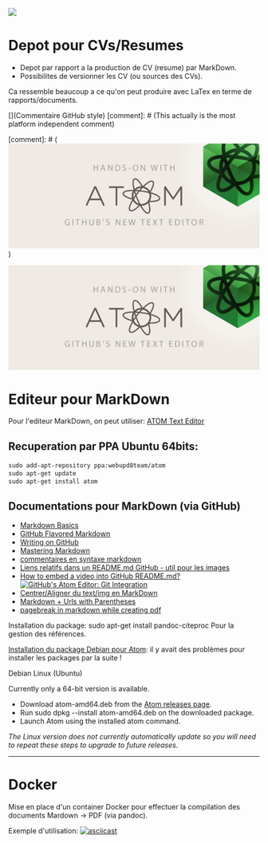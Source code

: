 ![](https://github.com/yoyonel/CV_resume/raw/master/data/ico/md.ico)

# Depot pour CVs/Resumes
* Depot par rapport a la production de CV (resume) par MarkDown.
* Possibilites de versionner les CV (ou sources des CVs).

Ca ressemble beaucoup a ce qu'on peut produire avec LaTex en terme de rapports/documents.

<!---
coommentaire HTML style
![Image of MarkDown](http://hyrtwol.dk/icons/md.ico)
-->
[](Commentaire GitHub style)
[comment]: # (This actually is the most platform independent comment)

[comment]: # (![Image of MarkDown](data/img/atom-small.jpg))
<!---
<p align="center">
  ![](https://raw.githubusercontent.com/yoyonel/CV_resume/master/data/img/atom-small.jpg)
</p>
-->
![](https://raw.githubusercontent.com/yoyonel/CV_resume/master/data/img/atom-small.jpg)

# Editeur pour MarkDown
Pour l'editeur MarkDown, on peut utiliser: [ATOM Text Editor](https://atom.io/)

## Recuperation par PPA Ubuntu 64bits:
```
sudo add-apt-repository ppa:webupd8team/atom
sudo apt-get update
sudo apt-get install atom
```

## Documentations pour MarkDown (via GitHub)
* [Markdown Basics](https://help.github.com/articles/markdown-basics/)
* [GitHub Flavored Markdown](https://help.github.com/articles/github-flavored-markdown/)
* [Writing on GitHub](https://help.github.com/articles/writing-on-github/)
* [Mastering Markdown](https://guides.github.com/features/mastering-markdown/)
* [commentaires en syntaxe markdown](http://stackoverflow.com/questions/4823468/store-comments-in-markdown-syntax)
* [Liens relatifs dans un README.md GitHub - util pour les images](https://help.github.com/articles/relative-links-in-readmes/)
* [How to embed a video into GitHub README.md?](http://stackoverflow.com/questions/4279611/how-to-embed-a-video-into-github-readme-md)
[![GitHub's Atom Editor: Git Integration](http://img.youtube.com/vi/4PhNIaQn5Xg/0.jpg)](http://www.youtube.com/watch?v=4PhNIaQn5Xg)
* [Centrer/Aligner du text/img en MarkDown](https://coderwall.com/p/iftc1q/centered-text-and-images-in-github-markdown)
* [Markdown + Urls with Parentheses](http://ext.raneous.net/post/14580141233/markdown-urls-with-parentheses)
* [pagebreak in markdown while creating pdf](http://stackoverflow.com/questions/22601053/pagebreak-in-markdown-while-creating-pdf)


Installation du package:
sudo apt-get install pandoc-citeproc
Pour la gestion des références.

[Installation du package Debian pour Atom](https://github.com/atom/atom): il y avait des problèmes pour installer les packages par la suite !

Debian Linux (Ubuntu)

Currently only a 64-bit version is available.

* Download atom-amd64.deb from the [Atom releases page](https://github.com/atom/atom/releases/tag/v1.1.0).
* Run sudo dpkg --install atom-amd64.deb on the downloaded package.
* Launch Atom using the installed atom command.

*The Linux version does not currently automatically update so you will need to repeat these steps to upgrade to future releases.*

-----------

# Docker

Mise en place d'un container Docker pour effectuer la compilation des documents Mardown -> PDF (via pandoc).

Exemple d'utilisation:
[![asciicast](https://asciinema.org/a/ccwaisf63els636ijdgc9mso9.png)](https://asciinema.org/a/ccwaisf63els636ijdgc9mso9)
